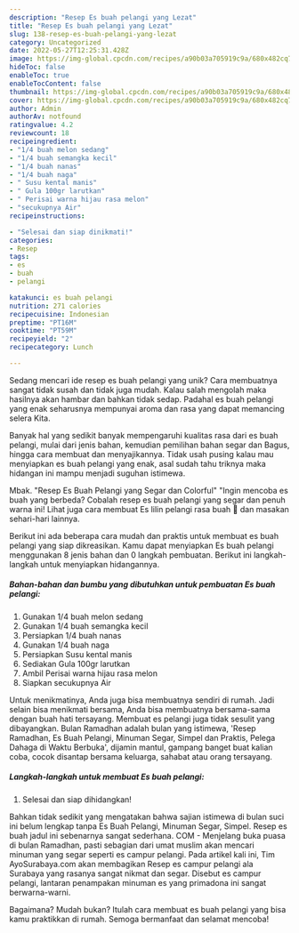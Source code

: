 ```yaml
---
description: "Resep Es buah pelangi yang Lezat"
title: "Resep Es buah pelangi yang Lezat"
slug: 138-resep-es-buah-pelangi-yang-lezat
category: Uncategorized
date: 2022-05-27T12:25:31.428Z
image: https://img-global.cpcdn.com/recipes/a90b03a705919c9a/680x482cq70/es-buah-pelangi-foto-resep-utama.jpg
hideToc: false
enableToc: true
enableTocContent: false
thumbnail: https://img-global.cpcdn.com/recipes/a90b03a705919c9a/680x482cq70/es-buah-pelangi-foto-resep-utama.jpg
cover: https://img-global.cpcdn.com/recipes/a90b03a705919c9a/680x482cq70/es-buah-pelangi-foto-resep-utama.jpg
author: Admin
authorAv: notfound
ratingvalue: 4.2
reviewcount: 18
recipeingredient:
- "1/4 buah melon sedang"
- "1/4 buah semangka kecil"
- "1/4 buah nanas"
- "1/4 buah naga"
- " Susu kental manis"
- " Gula 100gr larutkan"
- " Perisai warna hijau rasa melon"
- "secukupnya Air"
recipeinstructions:

- "Selesai dan siap dinikmati!"
categories:
- Resep
tags:
- es
- buah
- pelangi

katakunci: es buah pelangi 
nutrition: 271 calories
recipecuisine: Indonesian
preptime: "PT16M"
cooktime: "PT59M"
recipeyield: "2"
recipecategory: Lunch

---
```





Sedang mencari ide resep es buah pelangi yang unik? Cara membuatnya sangat tidak susah dan tidak juga mudah. Kalau salah mengolah maka hasilnya akan hambar dan bahkan tidak sedap. Padahal es buah pelangi yang enak seharusnya mempunyai aroma dan rasa yang dapat memancing selera Kita.





Banyak hal yang sedikit banyak mempengaruhi kualitas rasa dari es buah pelangi, mulai dari jenis bahan, kemudian pemilihan bahan segar dan Bagus, hingga cara membuat dan menyajikannya. Tidak usah pusing kalau mau menyiapkan es buah pelangi yang enak,      asal sudah tahu triknya maka hidangan ini mampu menjadi suguhan istimewa.














Mbak. &#34;Resep Es Buah Pelangi yang Segar dan Colorful&#34; &#34;Ingin mencoba es buah yang berbeda? Cobalah resep es buah pelangi yang segar dan penuh warna ini! Lihat juga cara membuat Es lilin pelangi rasa buah 🌈 dan masakan sehari-hari lainnya.






Berikut ini ada beberapa cara mudah dan praktis untuk membuat es buah pelangi yang siap dikreasikan. Kamu dapat menyiapkan Es buah pelangi menggunakan 8 jenis bahan dan 0 langkah pembuatan. Berikut ini langkah-langkah untuk menyiapkan hidangannya.

<!--inarticleads1-->

##### Bahan-bahan dan bumbu yang dibutuhkan untuk pembuatan Es buah pelangi:

1. Gunakan 1/4 buah melon sedang
1. Gunakan 1/4 buah semangka kecil
1. Persiapkan 1/4 buah nanas
1. Gunakan 1/4 buah naga
1. Persiapkan  Susu kental manis
1. Sediakan  Gula 100gr larutkan
1. Ambil  Perisai warna hijau rasa melon
1. Siapkan secukupnya Air


Untuk menikmatinya, Anda juga bisa membuatnya sendiri di rumah. Jadi selain bisa menikmati bersama, Anda bisa membuatnya bersama-sama dengan buah hati tersayang. Membuat es pelangi juga tidak sesulit yang dibayangkan. Bulan Ramadhan adalah bulan yang istimewa, &#39;Resep Ramadhan, Es Buah Pelangi, Minuman Segar, Simpel dan Praktis, Pelega Dahaga di Waktu Berbuka&#39;, dijamin mantul, gampang banget buat kalian coba, cocok disantap bersama keluarga, sahabat atau orang tersayang. 

<!--inarticleads2-->

##### Langkah-langkah untuk membuat Es buah pelangi:


1. Selesai dan siap dihidangkan!

Bahkan tidak sedikit yang mengatakan bahwa sajian istimewa di bulan suci ini belum lengkap tanpa Es Buah Pelangi, Minuman Segar, Simpel. Resep es buah jadul ini sebenarnya sangat sederhana. COM - Menjelang buka puasa di bulan Ramadhan, pasti sebagian dari umat muslim akan mencari minuman yang segar seperti es campur pelangi. Pada artikel kali ini, Tim AyoSurabaya.com akan membagikan Resep es campur pelangi ala Surabaya yang rasanya sangat nikmat dan segar. Disebut es campur pelangi, lantaran penampakan minuman es yang primadona ini sangat berwarna-warni. 

Bagaimana? Mudah bukan? Itulah cara membuat es buah pelangi yang bisa kamu praktikkan di rumah. Semoga bermanfaat dan selamat mencoba!
